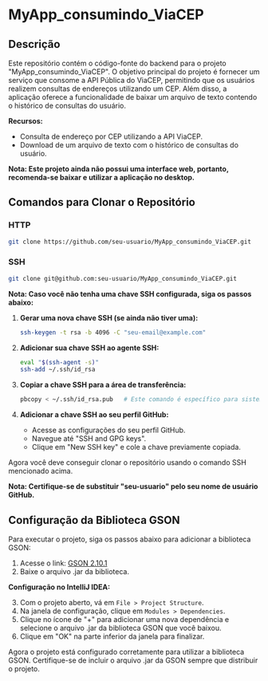 # MyApp_consumindo_ViaCEP

## Descrição
Este repositório contém o código-fonte do backend para o projeto "MyApp_consumindo_ViaCEP". O objetivo principal do projeto é fornecer um serviço que consome a API Pública do ViaCEP, permitindo que os usuários realizem consultas de endereços utilizando um CEP. Além disso, a aplicação oferece a funcionalidade de baixar um arquivo de texto contendo o histórico de consultas do usuário.

**Recursos:**
- Consulta de endereço por CEP utilizando a API ViaCEP.
- Download de um arquivo de texto com o histórico de consultas do usuário.

**Nota: Este projeto ainda não possui uma interface web, portanto, recomenda-se baixar e utilizar a aplicação no desktop.**

## Comandos para Clonar o Repositório

### HTTP
```bash
git clone https://github.com/seu-usuario/MyApp_consumindo_ViaCEP.git
```

### SSH
```bash
git clone git@github.com:seu-usuario/MyApp_consumindo_ViaCEP.git
```

**Nota: Caso você não tenha uma chave SSH configurada, siga os passos abaixo:**

1. **Gerar uma nova chave SSH (se ainda não tiver uma):**
   ```bash
   ssh-keygen -t rsa -b 4096 -C "seu-email@example.com"
   ```

2. **Adicionar sua chave SSH ao agente SSH:**
   ```bash
   eval "$(ssh-agent -s)"
   ssh-add ~/.ssh/id_rsa
   ```

3. **Copiar a chave SSH para a área de transferência:**
   ```bash
   pbcopy < ~/.ssh/id_rsa.pub   # Este comando é específico para sistemas macOS
   ```

4. **Adicionar a chave SSH ao seu perfil GitHub:**
   - Acesse as configurações do seu perfil GitHub.
   - Navegue até "SSH and GPG keys".
   - Clique em "New SSH key" e cole a chave previamente copiada.

Agora você deve conseguir clonar o repositório usando o comando SSH mencionado acima.

**Nota: Certifique-se de substituir "seu-usuario" pelo seu nome de usuário GitHub.**

## Configuração da Biblioteca GSON

Para executar o projeto, siga os passos abaixo para adicionar a biblioteca GSON:

1. Acesse o link: [GSON 2.10.1](https://mvnrepository.com/artifact/com.google.code.gson/gson/2.10.1)
2. Baixe o arquivo .jar da biblioteca.

**Configuração no IntelliJ IDEA:**

3. Com o projeto aberto, vá em `File > Project Structure`.
4. Na janela de configuração, clique em `Modules > Dependencies`.
5. Clique no ícone de "+" para adicionar uma nova dependência e selecione o arquivo .jar da biblioteca GSON que você baixou.
6. Clique em "OK" na parte inferior da janela para finalizar.

Agora o projeto está configurado corretamente para utilizar a biblioteca GSON. Certifique-se de incluir o arquivo .jar da GSON sempre que distribuir o projeto.
